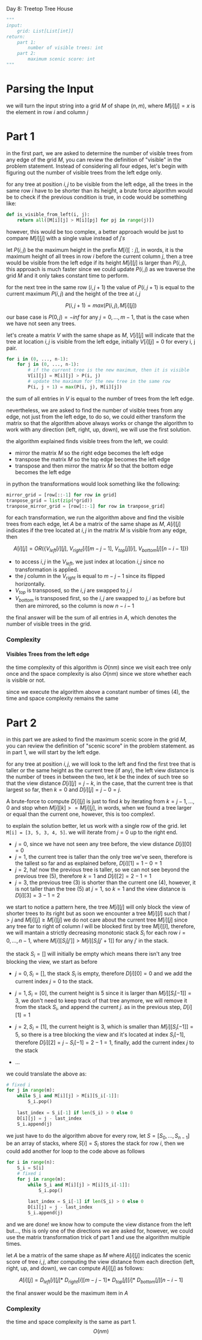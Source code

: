 Day 8: Treetop Tree House

```python
"""
input: 
    grid: List[List[int]]
return:
    part 1:
        number of visible trees: int
    part 2:
        maximum scenic score: int
"""
```

# Parsing the Input
we will turn the input string into a grid $M$ of shape $(n, m)$, where $M[i][j] = x$ is the element in row $i$ and column $j$


# Part 1
in the first part, we are asked to determine the number of visible trees from any edge of the grid $M$, you can review the definition of "visible" in the problem statement. Instead of considering all four edges, let's begin with figuring out the number of visible trees from the left edge only.

for any tree at position $i, j$ to be visible from the left edge, all the trees in the same row $i$ have to be shorter than its height, a brute force algorithm would be to check if the previous condition is true, in code would be something like:

```python
def is_visible_from_left(i, j):
    return all([M[i][j] > M[i][pj] for pj in range(j)])

```

however, this would be too complex, a better approach would be just to compare $M[i][j]$ with a single value instead of $j's$

let $P(i, j)$ be the maximum height in the prefix $M[i][: j]$, in words, it is the maximum height of all trees in row $i$ before the current column $j$, then a tree would be visible from the left edge if its height $M[i][j]$ is larger than $P(i, j)$, this approach is much faster since we could update $P(i, j)$ as we traverse the grid $M$ and it only takes constant time to perform.


for the next tree in the same row $(i, j + 1)$ the value of $P(i, j + 1)$ is equal to the current maximum $P(i, j)$ and the height of the tree at $i, j$

$$
P(i, j + 1) = max(P(i, j), M[i][j])
$$

our base case is $P(0, j)=-inf$ for any $j=0, ..., m-1$,  that is the case when we have not seen any trees.

let's create a matrix $V$ with the same shape as $M$, $V[i][j]$ will indicate that the tree at location $i, j$ is visible from the left edge, initially $V[i][j] = 0$ for every i, j pair.

```python
for i in (0, ..., n-1):
    for j in (0, ..., n-1):
        # if the current tree is the new maximum, then it is visible
        V[i][j] = M[i][j] > P(i, j)
        # update the maximum for the new tree in the same row
        P(i, j + 1) = max(P(i, j), M[i][j])

```

the sum of all entries in $V$ is equal to the number of trees from the left edge.


nevertheless, we are asked to find the number of visible trees from any edge, not just from the left edge, to do so, we could either transform the matrix so that the algorithm above always works or change the algorithm to work with any direction (left, right, up, down), we will use the first solution.

the algorithm explained finds visible trees from the left, we could:
-  mirror the matrix $M$ so the right edge becomes the left edge
- transpose the matrix $M$ so the top edge becomes the left edge
- transpose and then mirror the matrix $M$ so that the bottom edge becomes the left edge



in python the transformations would look something like the following:
```python
mirror_grid = [row[::-1] for row in grid]
tranpose_grid = list(zip(*grid))
tranpose_mirror_grid = [row[::-1] for row in tranpose_grid]
```

for each transformation, we run the algorithm above and find the visible trees from each edge, let $A$ be a matrix of the same shape as $M$, $A[i][j]$ indicates if the tree located at $i, j$ in the matrix $M$ is visible from any edge, then

$$
A[i][j] = OR(\{ V_{left}[i][j], \ V_{right}[i][m - j - 1], \ V_{top}[j][i], \ V_{bottom}[j][n - i - 1] \})
$$

- to access $i, j$ in the $V_{left}$, we just index at location $i, j$ since no transformation is applied. 
- the $j$ column in the $V_{right}$ is equal to $m-j-1$ since its flipped horizontally.
- $V_{top}$ is transposed, so the $i, j$ are swapped to $j, i$
- $V_{bottom}$ is transposed first, so the $i, j$ are swapped to $j, i$ as before but then are mirrored, so the column is now $n - i - 1$

the final answer will be the sum of all entries in $A$, which denotes the number of visible trees in the grid.


### Complexity
#### Visibles Trees from the left edge
the time complexity of this algorithm is $O(nm)$ since we visit each tree only once and the space complexity is also $O(nm)$ since we store whether each is visible or not. 

since we execute the algorithm above a constant number of times (4), the time and space complexity remains the same


# Part 2
in this part we are asked to find the maximum scenic score in the grid $M$, you can review the definition of "scenic score" in the problem statement. as in part 1, we will start by the left edge.

for any tree at position $i, j$, we will look to the left and find the first tree that is taller or the same height as the current tree (if any), the left view distance is the number of trees in between the two, let $k$ be the index of such tree so that the view distance $D[i][j] = j - k$, in the case, that the current tree is that largest so far, then $k = 0$ and $D[i][j] = j - 0 = j$.

A brute-force to compute $D[i][j]$ is just to find $k$ by iterating from $k=j-1, ..., 0$ and stop when $M[i][k] >= M[i][j]$, in words, when we found a tree larger or equal than the current one, however, this is too complex!.


to explain the solution better, let us work with a single row of the grid. let ```M[i] = [3, 5, 3, 4, 5]```. we will iterate from $j=0$ up to the right end.

- $j=0$, since we have not seen any tree before, the view distance $D[i][0]=0$
- $j=1$, the current tree is taller than the only tree we've seen, therefore is the tallest so far and as explained before, $D[i][1] = 1 - 0 = 1$
- $j=2$, ha! now the previous tree is taller, so we can not see beyond the previous tree (5), therefore $k=1$ and $D[i][2] = 2 - 1 = 1$
- $j=3$, the previous tree (3) is shorter than the current one (4), however, it is not taller than the tree (5) at $j=1$, so $k=1$ and the view distance is $D[i][3] = 3 - 1 = 2$ 


we start to notice a pattern here, the tree $M[i][j]$ will only block the view of shorter trees to its right but as soon we encounter a tree $M[i][l]$ such that $l > j$ and $M[i][j] \ge M[i][j]$ we do not care about the current tree $M[i][j]$
since any tree far to right of column $l$ will be blocked first by tree $M[i][l]$, therefore, we will mantain a strictly decreasing monotonic stack $S_i$ for each row $i=0, ..., n-1$, where $M[i][S_i[j']] > M[i][S_i[j' + 1]]$ for any $j'$ in the stack.


the stack $S_i=[]$ will initially be empty which means there isn't any tree blocking the view, we start as before

- $j=0, S_i=[]$, the stack $S_i$ is empty, therefore $D[i][0]=0$ and we add the current index $j=0$ to the stack.

- $j=1, S_i=[0]$, the current height is 5 since it is larger than $M[i][S_i[-1]]=3$, we don't need to keep track of that tree anymore, we will remove it from the stack $S_i$, and append the current $j$. as in the previous step, $D[i][1]=1$

- $j=2, S_i=[1]$, the current height is 3, which is smaller than $M[i][S_i[-1]]=5$, so there is a tree blocking the view and it's located at index $S_i[-1]$, therefore $D[i][2]=j - S_i[-1] = 2 - 1 = 1$, finally, add the current index $j$ to the stack
- ...

we could translate the above as:
```python
# fixed i
for j in range(m):
    while S_i and M[i][j] > M[i][S_i[-1]]:
        S_i.pop()
                    
    last_index = S_i[-1] if len(S_i) > 0 else 0
    D[i][j] = j - last_index
    S_i.append(j)
```

we just have to do the algorithm above for every row, let $S = [S_0, ..., S_{n-1}]$ be an array of stacks, where $S[i] = S_i$ stores the stack for row $i$, then we could add another for loop to the code above as follows

```python
for i in range(n):
    S_i = S[i]
    # fixed i
    for j in range(m):
        while S_i and M[i][j] > M[i][S_i[-1]]:
            S_i.pop()
                        
        last_index = S_i[-1] if len(S_i) > 0 else 0
        D[i][j] = j - last_index
        S_i.append(j)
```

and we are done! we know how to compute the view distance from the left but..., this is only one of the directions we are asked for, however, we could use the matrix transformation trick of part 1 and use the algorithm multiple times.


let $A$ be a matrix of the same shape as $M$ where $A[i][j]$ indicates the scenic score of tree $i, j$, after computing the view distance from each direction (left, right, up, and down), we can compute $A[i][j]$ as follows:

$$
A[i][j] = D_{left}[i][j] * \ D_{right}[i][m - j - 1] * \ D_{top}[j][i] * \ D_{bottom}[j][n - i - 1]
$$

the final answer would be the maximum item in $A$


### Complexity
the time and space complexity is the same as part 1. $$O(nm)$$

